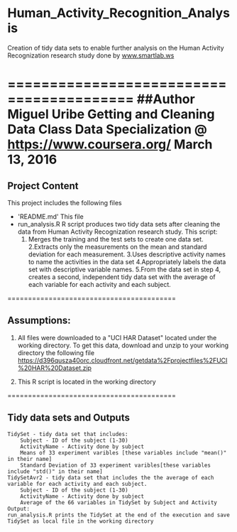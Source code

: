 # Human_Activity_Recognition_Analysis
Creation of tidy data sets to enable further analysis on the Human Activity Recognization research study done by www.smartlab.ws

=========================================
##Author
Miguel Uribe
Getting and Cleaning Data Class
Data Specialization @ https://www.coursera.org/
March 13, 2016
=========================================
## Project Content

This project includes the following files
- 'README.md' This file
- run_analysis.R R script produces two tidy data sets after cleaning the data from Human Activity Recognization research study. This script:
   1. Merges the training and the test sets to create one data set.
   2.Extracts only the measurements on the mean and standard deviation for each measurement. 
   3.Uses descriptive activity names to name the activities in the data set
   4.Appropriately labels the data set with descriptive variable names. 
   5.From the data set in step 4, creates a second, independent tidy data set with the average of each variable for     each activity and each subject.
   
=========================================
##   Assumptions:
   1. All files were downloaded to a "UCI HAR Dataset" located under the working directory. To get this data, download and unzip to your working directory the following file
	 https://d396qusza40orc.cloudfront.net/getdata%2Fprojectfiles%2FUCI%20HAR%20Dataset.zip 
 
  2. This R script is located in the working directory 
   
   
=========================================
##   Tidy data sets and Outputs
    TidySet - tidy data set that includes:
		Subject - ID of the subject (1-30)
		ActivityName - Activity done by subject
		Means of 33 experiment varibles [these variables include "mean()" in their name]
		Standard Deviation of 33 experiment varibles[these variables include "std()" in their name]
    TidySetAvr2 - tidy data set that includes the the average of each variable for each activity and each subject.
		Subject - ID of the subject (1-30)
		ActivityName - Activity done by subject
		Average of the 66 variables in TidySet by Subject and Activity
    Output:
	run_analysis.R prints the TidySet at the end of the execution and save TidySet as local file in the working directory